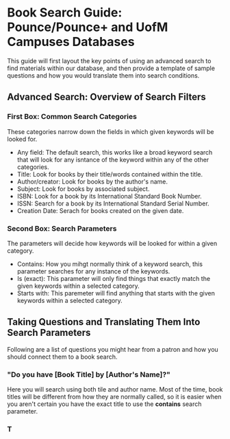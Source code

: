 # Book Search Guide: Pounce/Pounce+ and UofM Campuses Databases

This guide will first layout the key points of using an advanced search to find materials within our database, and then provide a template of sample
questions and how you would translate them into search conditions.  

## Advanced Search: Overview of Search Filters  
### First Box: Common Search Categories  
These categories narrow down the fields in which given keywords will be looked for.  
- Any field: The default search, this works like a broad keyword search that will look for any isntance of the keyword within any of the other categories.
- Title: Look for books by their title/words contained within the title.
- Author/creator: Look for books by the author's name.
- Subject: Look for books by associated subject.
- ISBN: Look for a book by its International Standard Book Number.
- ISSN: Search for a book by its International Standard Serial Number.
- Creation Date: Serach for books created on the given date.  

### Second Box: Search Parameters  
The parameters will decide how keywords will be looked for within a given category.  
- Contains: How you mihgt normally think of a keyword search, this parameter searches for any instance of the keywords.
- Is (exact): This parameter will only find things that exactly match the given keywords within a selected category.
- Starts with: This paremeter will find anything that starts with the given keywords within a selected category.  

## Taking Questions and Translating Them Into Search Parameters  
Following are a list of questions you might hear from a patron and how you should connect them to a book search.  

### "Do you have \[Book Title\] by \[Author's Name\]?"  
Here you will search using both tile and author name. Most of the time, book titles will be different from how they are normally called, so it is easier
when you aren't certain you have the exact title to use the **contains** search parameter.  

### T
